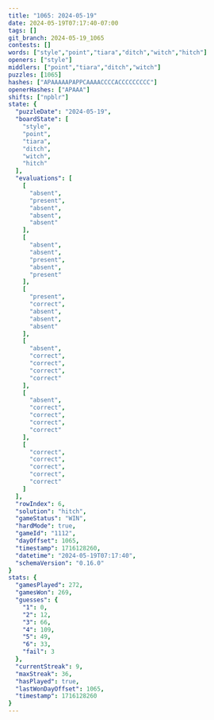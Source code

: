 ```yaml
---
title: "1065: 2024-05-19"
date: 2024-05-19T07:17:40-07:00
tags: []
git_branch: 2024-05-19_1065
contests: []
words: ["style","point","tiara","ditch","witch","hitch"]
openers: ["style"]
middlers: ["point","tiara","ditch","witch"]
puzzles: [1065]
hashes: ["APAAAAAPAPPCAAAACCCCACCCCCCCCC"]
openerHashes: ["APAAA"]
shifts: ["npblr"]
state: {
  "puzzleDate": "2024-05-19",
  "boardState": [
    "style",
    "point",
    "tiara",
    "ditch",
    "witch",
    "hitch"
  ],
  "evaluations": [
    [
      "absent",
      "present",
      "absent",
      "absent",
      "absent"
    ],
    [
      "absent",
      "absent",
      "present",
      "absent",
      "present"
    ],
    [
      "present",
      "correct",
      "absent",
      "absent",
      "absent"
    ],
    [
      "absent",
      "correct",
      "correct",
      "correct",
      "correct"
    ],
    [
      "absent",
      "correct",
      "correct",
      "correct",
      "correct"
    ],
    [
      "correct",
      "correct",
      "correct",
      "correct",
      "correct"
    ]
  ],
  "rowIndex": 6,
  "solution": "hitch",
  "gameStatus": "WIN",
  "hardMode": true,
  "gameId": "1112",
  "dayOffset": 1065,
  "timestamp": 1716128260,
  "datetime": "2024-05-19T07:17:40",
  "schemaVersion": "0.16.0"
}
stats: {
  "gamesPlayed": 272,
  "gamesWon": 269,
  "guesses": {
    "1": 0,
    "2": 12,
    "3": 66,
    "4": 109,
    "5": 49,
    "6": 33,
    "fail": 3
  },
  "currentStreak": 9,
  "maxStreak": 36,
  "hasPlayed": true,
  "lastWonDayOffset": 1065,
  "timestamp": 1716128260
}
---
```

<!-- more -->
